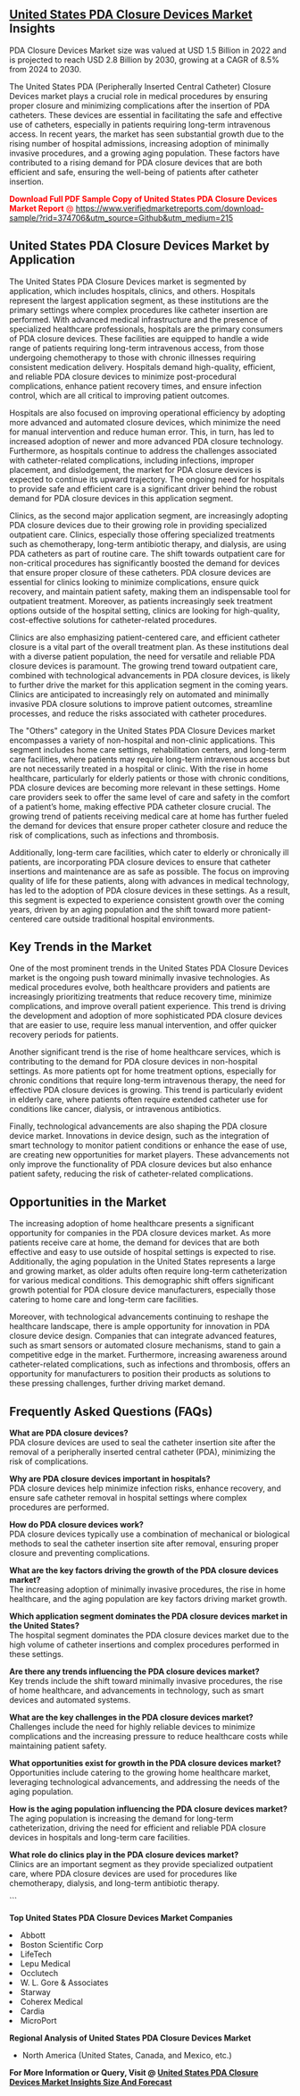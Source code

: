 <h2><a href="https://www.verifiedmarketreports.com/download-sample/?rid=374706&amp;utm_source=Github&amp;utm_medium=215" target="_blank">United States PDA Closure Devices Market</a> Insights</h2><p>PDA Closure Devices Market size was valued at USD 1.5 Billion in 2022 and is projected to reach USD 2.8 Billion by 2030, growing at a CAGR of 8.5% from 2024 to 2030.</p><p> <p>The United States PDA (Peripherally Inserted Central Catheter) Closure Devices market plays a crucial role in medical procedures by ensuring proper closure and minimizing complications after the insertion of PDA catheters. These devices are essential in facilitating the safe and effective use of catheters, especially in patients requiring long-term intravenous access. In recent years, the market has seen substantial growth due to the rising number of hospital admissions, increasing adoption of minimally invasive procedures, and a growing aging population. These factors have contributed to a rising demand for PDA closure devices that are both efficient and safe, ensuring the well-being of patients after catheter insertion.</p> <p><p><span class=""><span style="color: #ff0000;"><strong>Download Full PDF Sample Copy of United States PDA Closure Devices Market Report</strong> @ </span><a href="https://www.verifiedmarketreports.com/download-sample/?rid=374706&amp;utm_source=Github&amp;utm_medium=215" target="_blank">https://www.verifiedmarketreports.com/download-sample/?rid=374706&amp;utm_source=Github&amp;utm_medium=215</a></span></p></p> <h2>United States PDA Closure Devices Market by Application</h2> <p>The United States PDA Closure Devices market is segmented by application, which includes hospitals, clinics, and others. Hospitals represent the largest application segment, as these institutions are the primary settings where complex procedures like catheter insertion are performed. With advanced medical infrastructure and the presence of specialized healthcare professionals, hospitals are the primary consumers of PDA closure devices. These facilities are equipped to handle a wide range of patients requiring long-term intravenous access, from those undergoing chemotherapy to those with chronic illnesses requiring consistent medication delivery. Hospitals demand high-quality, efficient, and reliable PDA closure devices to minimize post-procedural complications, enhance patient recovery times, and ensure infection control, which are all critical to improving patient outcomes.</p> <p>Hospitals are also focused on improving operational efficiency by adopting more advanced and automated closure devices, which minimize the need for manual intervention and reduce human error. This, in turn, has led to increased adoption of newer and more advanced PDA closure technology. Furthermore, as hospitals continue to address the challenges associated with catheter-related complications, including infections, improper placement, and dislodgement, the market for PDA closure devices is expected to continue its upward trajectory. The ongoing need for hospitals to provide safe and efficient care is a significant driver behind the robust demand for PDA closure devices in this application segment.</p> <p>Clinics, as the second major application segment, are increasingly adopting PDA closure devices due to their growing role in providing specialized outpatient care. Clinics, especially those offering specialized treatments such as chemotherapy, long-term antibiotic therapy, and dialysis, are using PDA catheters as part of routine care. The shift towards outpatient care for non-critical procedures has significantly boosted the demand for devices that ensure proper closure of these catheters. PDA closure devices are essential for clinics looking to minimize complications, ensure quick recovery, and maintain patient safety, making them an indispensable tool for outpatient treatment. Moreover, as patients increasingly seek treatment options outside of the hospital setting, clinics are looking for high-quality, cost-effective solutions for catheter-related procedures.</p> <p>Clinics are also emphasizing patient-centered care, and efficient catheter closure is a vital part of the overall treatment plan. As these institutions deal with a diverse patient population, the need for versatile and reliable PDA closure devices is paramount. The growing trend toward outpatient care, combined with technological advancements in PDA closure devices, is likely to further drive the market for this application segment in the coming years. Clinics are anticipated to increasingly rely on automated and minimally invasive PDA closure solutions to improve patient outcomes, streamline processes, and reduce the risks associated with catheter procedures.</p> <p>The "Others" category in the United States PDA Closure Devices market encompasses a variety of non-hospital and non-clinic applications. This segment includes home care settings, rehabilitation centers, and long-term care facilities, where patients may require long-term intravenous access but are not necessarily treated in a hospital or clinic. With the rise in home healthcare, particularly for elderly patients or those with chronic conditions, PDA closure devices are becoming more relevant in these settings. Home care providers seek to offer the same level of care and safety in the comfort of a patient’s home, making effective PDA catheter closure crucial. The growing trend of patients receiving medical care at home has further fueled the demand for devices that ensure proper catheter closure and reduce the risk of complications, such as infections and thrombosis.</p> <p>Additionally, long-term care facilities, which cater to elderly or chronically ill patients, are incorporating PDA closure devices to ensure that catheter insertions and maintenance are as safe as possible. The focus on improving quality of life for these patients, along with advances in medical technology, has led to the adoption of PDA closure devices in these settings. As a result, this segment is expected to experience consistent growth over the coming years, driven by an aging population and the shift toward more patient-centered care outside traditional hospital environments.</p> <h2>Key Trends in the Market</h2> <p>One of the most prominent trends in the United States PDA Closure Devices market is the ongoing push toward minimally invasive technologies. As medical procedures evolve, both healthcare providers and patients are increasingly prioritizing treatments that reduce recovery time, minimize complications, and improve overall patient experience. This trend is driving the development and adoption of more sophisticated PDA closure devices that are easier to use, require less manual intervention, and offer quicker recovery periods for patients.</p> <p>Another significant trend is the rise of home healthcare services, which is contributing to the demand for PDA closure devices in non-hospital settings. As more patients opt for home treatment options, especially for chronic conditions that require long-term intravenous therapy, the need for effective PDA closure devices is growing. This trend is particularly evident in elderly care, where patients often require extended catheter use for conditions like cancer, dialysis, or intravenous antibiotics.</p> <p>Finally, technological advancements are also shaping the PDA closure device market. Innovations in device design, such as the integration of smart technology to monitor patient conditions or enhance the ease of use, are creating new opportunities for market players. These advancements not only improve the functionality of PDA closure devices but also enhance patient safety, reducing the risk of catheter-related complications.</p> <h2>Opportunities in the Market</h2> <p>The increasing adoption of home healthcare presents a significant opportunity for companies in the PDA closure devices market. As more patients receive care at home, the demand for devices that are both effective and easy to use outside of hospital settings is expected to rise. Additionally, the aging population in the United States represents a large and growing market, as older adults often require long-term catheterization for various medical conditions. This demographic shift offers significant growth potential for PDA closure device manufacturers, especially those catering to home care and long-term care facilities.</p> <p>Moreover, with technological advancements continuing to reshape the healthcare landscape, there is ample opportunity for innovation in PDA closure device design. Companies that can integrate advanced features, such as smart sensors or automated closure mechanisms, stand to gain a competitive edge in the market. Furthermore, increasing awareness around catheter-related complications, such as infections and thrombosis, offers an opportunity for manufacturers to position their products as solutions to these pressing challenges, further driving market demand.</p> <h2>Frequently Asked Questions (FAQs)</h2> <p><b>What are PDA closure devices?</b><br> PDA closure devices are used to seal the catheter insertion site after the removal of a peripherally inserted central catheter (PDA), minimizing the risk of complications.</p> <p><b>Why are PDA closure devices important in hospitals?</b><br> PDA closure devices help minimize infection risks, enhance recovery, and ensure safe catheter removal in hospital settings where complex procedures are performed.</p> <p><b>How do PDA closure devices work?</b><br> PDA closure devices typically use a combination of mechanical or biological methods to seal the catheter insertion site after removal, ensuring proper closure and preventing complications.</p> <p><b>What are the key factors driving the growth of the PDA closure devices market?</b><br> The increasing adoption of minimally invasive procedures, the rise in home healthcare, and the aging population are key factors driving market growth.</p> <p><b>Which application segment dominates the PDA closure devices market in the United States?</b><br> The hospital segment dominates the PDA closure devices market due to the high volume of catheter insertions and complex procedures performed in these settings.</p> <p><b>Are there any trends influencing the PDA closure devices market?</b><br> Key trends include the shift toward minimally invasive procedures, the rise of home healthcare, and advancements in technology, such as smart devices and automated systems.</p> <p><b>What are the key challenges in the PDA closure devices market?</b><br> Challenges include the need for highly reliable devices to minimize complications and the increasing pressure to reduce healthcare costs while maintaining patient safety.</p> <p><b>What opportunities exist for growth in the PDA closure devices market?</b><br> Opportunities include catering to the growing home healthcare market, leveraging technological advancements, and addressing the needs of the aging population.</p> <p><b>How is the aging population influencing the PDA closure devices market?</b><br> The aging population is increasing the demand for long-term catheterization, driving the need for efficient and reliable PDA closure devices in hospitals and long-term care facilities.</p> <p><b>What role do clinics play in the PDA closure devices market?</b><br> Clinics are an important segment as they provide specialized outpatient care, where PDA closure devices are used for procedures like chemotherapy, dialysis, and long-term antibiotic therapy.</p> ```</p><p><strong>Top United States PDA Closure Devices Market Companies</strong></p><div data-test-id=""><p><li>Abbott</li><li> Boston Scientific Corp</li><li> LifeTech</li><li> Lepu Medical</li><li> Occlutech</li><li> W. L. Gore & Associates</li><li> Starway</li><li> Coherex Medical</li><li> Cardia</li><li> MicroPort</li></p><div><strong>Regional Analysis of&nbsp;United States PDA Closure Devices Market</strong></div><ul><li dir="ltr"><p dir="ltr">North America&nbsp;(United States, Canada, and Mexico, etc.)</p></li></ul><p><strong>For More Information or Query, Visit @&nbsp;</strong><strong><a href="https://www.verifiedmarketreports.com/product/pda-closure-devices-market/?utm_source=Github&amp;utm_medium=215" target="_blank">United States PDA Closure Devices Market Insights Size And Forecast</a></strong></p></div>
